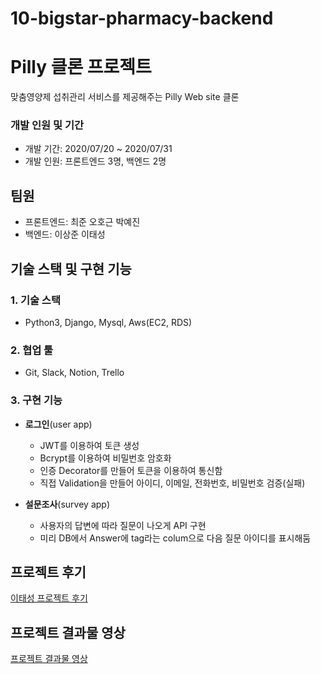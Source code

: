 # 10-bigstar-pharmacy-backend
# Pilly 클론 프로젝트

맞춤영양제 섭취관리 서비스를 제공해주는 Pilly Web site 클론

### 개발 인원 및 기간

- 개발 기간: 2020/07/20 ~ 2020/07/31
- 개발 인원: 프론트엔드 3명, 백엔드 2명

## 팀원

- 프론트엔드: 최준 오호근 박예진
- 백엔드: 이상준 이태성

## 기술 스택 및 구현 기능

### 1. 기술 스택

- Python3, Django, Mysql, Aws(EC2, RDS)

### 2. 협업 툴

- Git, Slack, Notion, Trello

### 3. 구현 기능

- **로그인**(user app)
    - JWT를 이용하여 토큰 생성
    - Bcrypt를 이용하여 비밀번호 암호화
    - 인증 Decorator를 만들어 토큰을 이용하여 통신함
    - 직접 Validation을 만들어 아이디, 이메일, 전화번호, 비밀번호 검증(실패)

- **설문조사**(survey app)
    - 사용자의 답변에 따라 질문이 나오게 API 구현
    - 미리 DB에서 Answer에 tag라는 colum으로 다음 질문 아이디를 표시해둠

## 프로젝트 후기

[이태성 프로젝트 후기](https://velog.io/@yotae07/1%EC%B0%A8-%ED%94%84%EB%A1%9C%EC%A0%9D%ED%8A%B8-%ED%9B%84%EA%B8%B0)

## 프로젝트 결과물 영상

[프로젝트 결과물 영상](http://asq.kr/FSzLFOGKdKYl)
